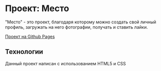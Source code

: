 # Проект: Место

"Место" - это проект, благодаря которому можно создать свой личный профиль, загружать на него фотографии, получать и ставить лайки.

[Проект на Github Pages]()

## Технологии
Данный проект написан с использованием HTML5 и CSS 

